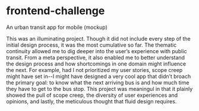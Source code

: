# frontend-challenge
An urban transit app for mobile (mockup)

This was an illuminating project. Though it did not include every step of the initial design process, it was the most cumulative so far. The thematic continuity allowed me to dig deeper into the user’s experience with public transit. From a meta perspective, it also enabled me to better understand the design process and how shortcomings in one domain might influence the next. For example, had I not prioritized my user stories, scope creep might have set in--I might have designed a very cool app that didn’t broach the primary goal: 
to know what the next arriving bus is and how much time they have to get to the bus stop. This project was meaningul in that it plainly showed the pull of scope creep, the diversity of user experiences and opinions, and lastly, the meticulous thought that fluid design requires. 
